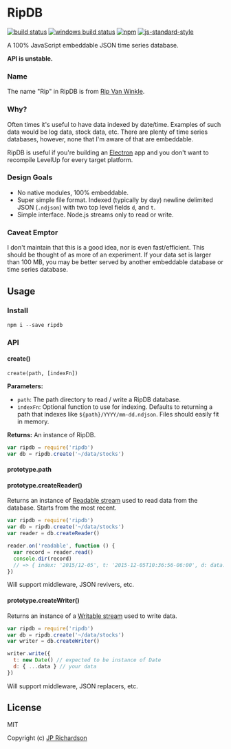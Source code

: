RipDB
=====

[![build status](https://api.travis-ci.org/jprichardson/ripdb.svg)](http://travis-ci.org/jprichardson/ripdb)
[![windows build status](https://ci.appveyor.com/api/projects/status/github/jprichardson/ripdb?branch=master&svg=true)](https://ci.appveyor.com/project/jprichardson/ripdb/branch/master)
[![npm](https://img.shields.io/npm/v/ripdb.svg?style=flat)](https://npmjs.org/package/ripdb)
[![js-standard-style](https://img.shields.io/badge/code%20style-standard-brightgreen.svg)](http://standardjs.com/)

A 100% JavaScript embeddable JSON time series database.

**API is unstable.**

### Name

The name "Rip" in RipDB is from [Rip Van Winkle](https://en.wikipedia.org/wiki/Rip_Van_Winkle).


### Why?

Often times it's useful to have data indexed by date/time. Examples of such data would be
log data, stock data, etc. There are plenty of time series databases, however, none that
I'm aware of that are embeddable.

RipDB is useful if you're building an [Electron](https://github.com/atom/electron)
app and you don't want to recompile LevelUp for every target platform.


### Design Goals

- No native modules, 100% embeddable.
- Super simple file format. Indexed (typically by day) newline delimited JSON (`.ndjson`) with two top level fields
`d`, and `t`.
- Simple interface. Node.js streams only to read or write.


### Caveat Emptor

I don't maintain that this is a good idea, nor is even fast/efficient. This should be thought of as
more of an experiment. If your data set is larger than 100 MB, you may be better served
by another embeddable database or time series database.


Usage
-----

### Install

    npm i --save ripdb


### API

#### create()

`create(path, [indexFn])`

**Parameters:**
- `path`: The path directory to read / write a RipDB database.
- `indexFn`: Optional function to use for indexing. Defaults to returning a path that indexes
like `${path}/YYYY/mm-dd.ndjson`. Files should easily fit in memory.

**Returns:** An instance of RipDB.

```js
var ripdb = require('ripdb')
var db = ripdb.create('~/data/stocks')
```

#### prototype.path

#### prototype.createReader()

Returns an instance of [Readable stream](https://nodejs.org/api/stream.html#stream_class_stream_readable) used to read data
from the database. Starts from the most recent.

```js
var ripdb = require('ripdb')
var db = ripdb.create('~/data/stocks')
var reader = db.createReader()

reader.on('readable', function () {
  var record = reader.read()
  console.dir(record)
  // => { index: '2015/12-05', t: '2015-12-05T10:36:56-06:00', d: data... }
})
```

Will support middleware, JSON revivers, etc.


#### prototype.createWriter()

Returns an instance of a [Writable stream](https://nodejs.org/api/stream.html#stream_class_stream_writable) used to write data.

```js
var ripdb = require('ripdb')
var db = ripdb.create('~/data/stocks')
var writer = db.createWriter()

writer.write({
  t: new Date() // expected to be instance of Date
  d: { ...data } // your data
})
```

Will support middleware, JSON replacers, etc.


License
-------

MIT

Copyright (c) [JP Richardson](https://github.com/jprichardson)
